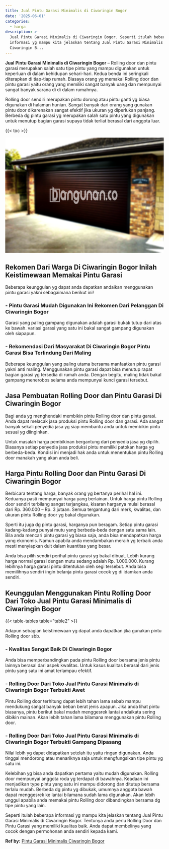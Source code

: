 ```yaml
---
title: Jual Pintu Garasi Minimalis di Ciwaringin Bogor
date: '2025-06-01'
categories:
  - harga
description: >-
  Jual Pintu Garasi Minimalis di Ciwaringin Bogor. Seperti itulah beberapa
  informasi yg mampu kita jelaskan tentang Jual Pintu Garasi Minimalis di
  Ciwaringin B...
---
```


**Jual Pintu Garasi Minimalis di Ciwaringin Bogor** – Rolling door dan pintu garasi merupakan salah satu tipe pintu yang mampu digunakan untuk keperluan di dalam kehidupan sehari-hari. Kedua benda ini seringkali diterapkan di tiap-tiap rumah. Biasaya orang yg memakai Rolling door dan pintu garasi yaitu orang yang memiliki sangat banyak uang dan mempunyai sangat banyak sarana di di dalam rumahnya.

Rolling door sendiri merupakan pintu dorong atau pintu ganti yg biasa digunakan di halaman hunian. Sangat banyak dari orang yang gunakan pintu door dikarenakan sangat efektif jika ukuran yg diperlukan panjang. Berbeda dg pintu garasi yg merupakan salah satu pintu yang digunakan untuk menutup bagian garasi supaya tidak terliat berasal dari anggota luar.

{{< toc >}}

![Jual Pintu Garasi Minimalis di Ciwaringin Bogor](/images/pintu-garasi-53.png)

## Rekomen Dari Warga Di Ciwaringin Bogor Inilah Keistimewaan Memakai Pintu Garasi

Beberapa keunggulan yg dapat anda dapatkan andaikan menggunakan pintu garasi yakni sebagaimana berikut ini!

### \- Pintu Garasi Mudah Digunakan Ini Rekomen Dari Pelanggan Di Ciwaringin Bogor

Garasi yang paling gampang digunakan adalah garasi bukak tutup dari atas ke bawah. variasi garasi yang satu ini bakal sangat gampang digunakan oleh siapapun.

### \- Rekomendasi Dari Masyarakat Di Ciwaringin Bogor Pintu Garasi Bisa Terlindung Dari Maling

Beberapa keunggulan yang paling utama bersama manfaatkan pintu garasi yakni anti maling. Menggunakan pintu garasi dapat bisa menutup rapat bagian garasi yg tersedia di rumah anda. Dengan begitu, maling tidak bakal gampang menerobos selama anda mempunyai kunci garasi tersebut.

## Jasa Pembuatan Rolling Door dan Pintu Garasi Di Ciwaringin Bogor

Bagi anda yg menghendaki membikin pintu Rolling door dan pintu garasi. Anda dapat melacak jasa produksi pintu Rolling door dan garasi. Ada sangat banyak sekali penyedia jasa yg siap membantu anda untuk membikin pintu sesuai yg diinginkan.

Untuk masalah harga pembikinan bergantung dari penyedia jasa yg dipilih. Biasanya setiap penyedia jasa produksi pintu memiliki patokan harga yg berbeda-beda. Kondisi ini menjadi hak anda untuk menentukan pintu Rolling door manakah yang akan anda beli.

## Harga Pintu Rolling Door dan Pintu Garasi Di Ciwaringin Bogor

Berbicara tentang harga, banyak orang yg bertanya perihal hal ini. Keduanya pasti mempunyai harga yang berlainan. Untuk harga pintu Rolling door sendiri terbilang sangat terjangkau, kisaran harganya mulai berasal dari Rp. 360.000 – Rp. 3 jutaan. Semua tergantung dari merk, kwalitas, dan ukuran pintu Rolling door yg bakal digunakan.

Sperti itu juga dg pintu garasi, harganya pun beragam. Setiap pintu garasi kadang-kadang punyai mutu yang berbeda-beda dengan satu sama lain. Bila anda mencari pintu garasi yg biasa saja, anda bisa mendapatkan harga yang ekonomis. Namun apabila anda mendambakan meraih yg terbaik anda mesti menyiapkan duit dalam kuantitas yang besar.

Anda bisa pilih sendiri perihal pintu garasi yg bakal dibuat. Lebih kurang harga normal garasi dengan mutu sedang adalah Rp. 1.000.000. Kurang lebihnya harga garasi pintu ditentukan oleh segi tersebut. Anda bisa memilihnya sendiri ingin belanja pintu garasi cocok yg di idamkan anda sendiri.

## Keunggulan Menggunakan Pintu Rolling Door Dari Toko Jual Pintu Garasi Minimalis di Ciwaringin Bogor

{{< table-tables table="table2" >}}

Adapun sebagian keistimewaan yg dapat anda dapatkan jika gunakan pintu Rolling door sbb.

### \- Kwalitas Sangat Baik Di Ciwaringin Bogor

Anda bisa memperbandingkan pada pintu Rolling door bersama jenis pintu lainnya berasal dari aspek kwalitas. Untuk kasus kualitas berasal dari jenis pintu yang satu ini amat terlampau efektif.

### \- Rolling Door Dari Toko Jual Pintu Garasi Minimalis di Ciwaringin Bogor Terbukti Awet

Pintu Rolling door terhitung dapat lebih tahan lama sebab mampu mendukung sangat banyak beban berat jenis apapun. Jika anda lihat pintu biasanya, pintu berikut bakal mudah menggesrek lantai andaikata sering dibikin mainan. Akan lebih tahan lama bilamana menggunakan pintu Rolling door.

### \- Rolling Door Dari Toko Jual Pintu Garasi Minimalis di Ciwaringin Bogor Terbukti Gampang Dipasang

Nilai lebih yg dapat didapatkan setelah itu yaitu ringan digunakan. Anda tinggal mendorong atau menariknya saja untuk mengfungsikan tipe pintu yg satu ini.

Kelebihan yg bisa anda dapatkan pertama yaitu mudah digunakan. Rolling door mempunyai anggota roda yg terdapat di bawahnya. Keadaan ini menjadikan type pintu yang satu ini mampu didorong dan ditutup bersama terlalu mudah. Berbeda dg pintu yg dibukak, umumnya anggota bawah dapat menggesrek ke lantai bilamana sudah lama digunakan. Akan lebih unggul apabila anda memakai pintu Rolling door dibandingkan bersama dg tipe pintu yang lain.

Seperti itulah beberapa informasi yg mampu kita jelaskan tentang Jual Pintu Garasi Minimalis di Ciwaringin Bogor. Tentunya anda perlu Rolling Door dan Pintu Garasi yang memiliki kualitas baik. Anda dapat membelinya yang cocok dengan permohonan anda sendiri kepada kami.

**Ref by:** [Pintu Garasi Minimalis Ciwaringin Bogor](https://id.wikipedia.org/wiki/Pintu)

